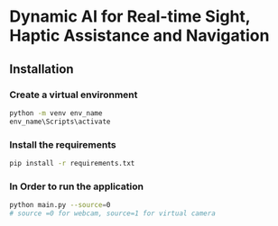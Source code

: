 # Dynamic AI for Real-time Sight, Haptic Assistance and Navigation

## Installation

### Create a virtual environment

```bash
python -m venv env_name
env_name\Scripts\activate
```

### Install the requirements

```bash
pip install -r requirements.txt
```

### In Order to run the application

```bash
python main.py --source=0
# source =0 for webcam, source=1 for virtual camera
```
